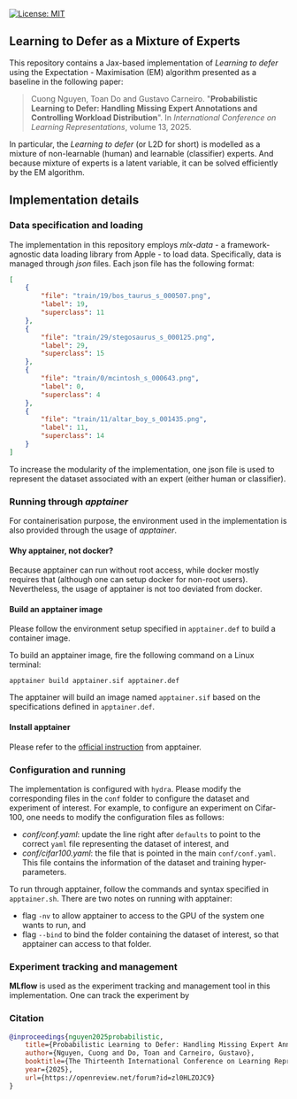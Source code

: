 [![License: MIT](https://img.shields.io/badge/License-MIT-green.svg)](https://opensource.org/licenses/MIT)

## Learning to Defer as a Mixture of Experts

This repository contains a Jax-based implementation of *Learning to defer* using the Expectation - Maximisation (EM) algorithm presented as a baseline in the following paper:

> Cuong Nguyen, Toan Do and Gustavo Carneiro. "**Probabilistic Learning to Defer: Handling Missing Expert Annotations and Controlling Workload Distribution**". In *International Conference on Learning Representations*, volume 13, 2025.

In particular, the *Learning to defer* (or L2D for short) is modelled as a mixture of non-learnable (human) and learnable (classifier) experts. And because mixture of experts is a latent variable, it can be solved efficiently by the EM algorithm.

## Implementation details

### Data specification and loading

The implementation in this repository employs *mlx-data* - a framework-agnostic data loading library from Apple - to load data. Specifically, data is managed through *json* files. Each json file has the following format:

```json
[
    {
        "file": "train/19/bos_taurus_s_000507.png",
        "label": 19,
        "superclass": 11
    },
    {
        "file": "train/29/stegosaurus_s_000125.png",
        "label": 29,
        "superclass": 15
    },
    {
        "file": "train/0/mcintosh_s_000643.png",
        "label": 0,
        "superclass": 4
    },
    {
        "file": "train/11/altar_boy_s_001435.png",
        "label": 11,
        "superclass": 14
    }
]
```

To increase the modularity of the implementation, one json file is used to represent the dataset associated with an expert (either human or classifier).

### Running through *apptainer*

For containerisation purpose, the environment used in the implementation is also provided through the usage of *apptainer*.

#### Why apptainer, not docker?

Because apptainer can run without root access, while docker mostly requires that (although one can setup docker for non-root users). Nevertheless, the usage of apptainer is not too deviated from docker.

#### Build an apptainer image

Please follow the environment setup specified in `apptainer.def` to build a container image.

To build an apptainer image, fire the following command on a Linux terminal:

```
apptainer build apptainer.sif apptainer.def
```

The apptainer will build an image named `apptainer.sif` based on the specifications defined in `apptainer.def`.

#### Install apptainer

Please refer to the [official instruction](https://apptainer.org/docs/admin/main/installation.html) from apptainer.

### Configuration and running

The implementation is configured with `hydra`. Please modify the corresponding files in the `conf` folder to configure the dataset and experiment of interest. For example, to configure an experiment on Cifar-100, one needs to modify the configuration files as follows:
- *conf/conf.yaml*: update the line right after `defaults` to point to the correct `yaml` file representing the dataset of interest, and
- *conf/cifar100.yaml*: the file that is pointed in the main `conf/conf.yaml`. This file contains the information of the dataset and training hyper-parameters.

To run through apptainer, follow the commands and syntax specified in `apptainer.sh`. There are two notes on running with apptainer:
- flag `-nv` to allow apptainer to access to the GPU of the system one wants to run, and
- flag `--bind` to bind the folder containing the dataset of interest, so that apptainer can access to that folder.

### Experiment tracking and management

**MLflow** is used as the experiment tracking and management tool in this implementation. One can track the experiment by 

### Citation

```bibtex
@inproceedings{nguyen2025probabilistic,
    title={Probabilistic Learning to Defer: Handling Missing Expert Annotations and Controlling Workload Distribution},
    author={Nguyen, Cuong and Do, Toan and Carneiro, Gustavo},
    booktitle={The Thirteenth International Conference on Learning Representations},
    year={2025},
    url={https://openreview.net/forum?id=zl0HLZOJC9}
}
```